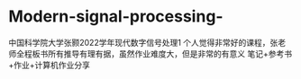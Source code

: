 # Modern-signal-processing-
中国科学院大学张颢2022学年现代数字信号处理1
个人觉得非常好的课程，张老师全程板书所有推导有理有据，虽然作业难度大，但是非常的有意义
笔记+参考书+作业+计算机作业分享
